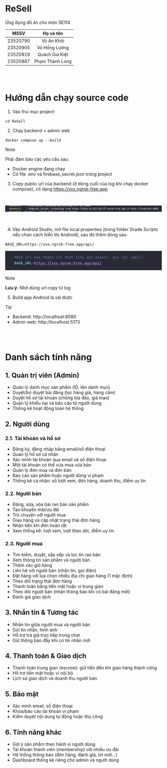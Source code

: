 
# ReSell

Ứng dụng đồ án cho môn SE114

| **MSSV** |  **Họ và tên**  |
|:--------:|:---------------:|
| 23520790 |    Võ An Khôi   |
| 23520905 |  Võ Hồng Lương  |
| 23520819 | Quách Gia Kiệt  |
| 23520887 | Phạm Thành Long |

  
<br>  
<br>  

# Hướng dẫn chạy source code
1.  Vào thư mục project:
```
cd ReSell
```

2. Chạy backend  + admin web 
   
```
docker compose up --build 
```
>[!NOTE]
> Phải đảm bảo các yêu cầu sau: 
>  - Docker engine đang chạy
> - Có file .env và firebase_secret.json trong project


3. Copy public url của backend (ở dòng cuối của log khi chạy docker compose), có dạng https://xxx.ngrok-free.app 
   
<br>
   
![Backend Public URL](images/backend_url.png)

<br>

4. Vào Android Studio, mở file local.properties (trong folder Grade Scripts nếu chọn cách hiển thị Android), sau đó thêm dòng sau: 
```
BASE_URL=https://xxx.ngrok-free.app/api/
``` 
![Android Base URL](images/android_base_url.png)

>[!NOTE]
> **Lưu ý:** Nhớ dùng url copy từ log


5. Build app Android là xài được  

>[!TIP] 
> - Backend: http://localhost:8080 
> - Admin web: http://localhost:5173

<br>  
<br>

# Danh sách tính năng
## 1. Quản trị viên (Admin)

- Quản lý danh mục sản phẩm (ID, tên danh mục)
- Duyệt/bỏ duyệt bài đăng (lọc hàng giả, hàng cấm)
- Duyệt hồ sơ tài khoản (chống lừa đảo, giả mạo)
- Quản lý khiếu nại và báo cáo từ người dùng
- Thống kê hoạt động toàn hệ thống

## 2. Người dùng

### 2.1. Tài khoản và hồ sơ

- Đăng ký, đăng nhập bằng email/số điện thoại
- Quản lý hồ sơ cá nhân
- Xác minh tài khoản qua email và số điện thoại
- Một tài khoản có thể vừa mua vừa bán
- Quản lý đơn mua và đơn bán
- Báo cáo sản phẩm hoặc người dùng vi phạm
- Thống kê cá nhân: số lượt xem, đơn hàng, doanh thu, điểm uy tín

### 2.2. Người bán

- Đăng, sửa, xóa bài rao bán sản phẩm
- Tạo khuyến mãi/ưu đãi
- Trò chuyện với người mua
- Giao hàng và cập nhật trạng thái đơn hàng
- Nhận tiền khi đơn hoàn tất
- Xem thống kê: lượt xem, lượt theo dõi, điểm uy tín

### 2.3. Người mua

- Tìm kiếm, duyệt, sắp xếp và lọc tin rao bán
- Xem thông tin sản phẩm và người bán
- Thêm vào giỏ hàng
- Liên hệ với người bán (nhắn tin, gọi điện)
- Đặt hàng với lựa chọn nhiều địa chỉ giao hàng (1 mặc định)
- Theo dõi trạng thái đơn hàng
- Thanh toán bằng tiền mặt hoặc ví trung gian
- Theo dõi người bán (nhận thông báo khi có bài đăng mới)
- Đánh giá giao dịch


## 3. Nhắn tin & Tương tác

- Nhắn tin giữa người mua và người bán
- Gửi tin nhắn, hình ảnh
- Hỗ trợ trả giá trực tiếp trong chat
- Gửi thông báo đẩy khi có tin nhắn mới


## 4. Thanh toán & Giao dịch

- Thanh toán trung gian (escrow): giữ tiền đến khi giao hàng thành công
- Hỗ trợ tiền mặt hoặc ví nội bộ
- Lịch sử giao dịch và doanh thu người bán


## 5. Bảo mật

- Xác minh email, số điện thoại
- Khóa/báo cáo tài khoản vi phạm
- Kiểm duyệt nội dung tự động hoặc thủ công


## 6. Tính năng khác

- Gợi ý sản phẩm theo hành vi người dùng
- Tài khoản thành viên (membership) với nhiều ưu đãi
- Hệ thống thông báo (đơn hàng, đánh giá, tin mới...)
- Dashboard thống kê riêng cho admin và người dùng
